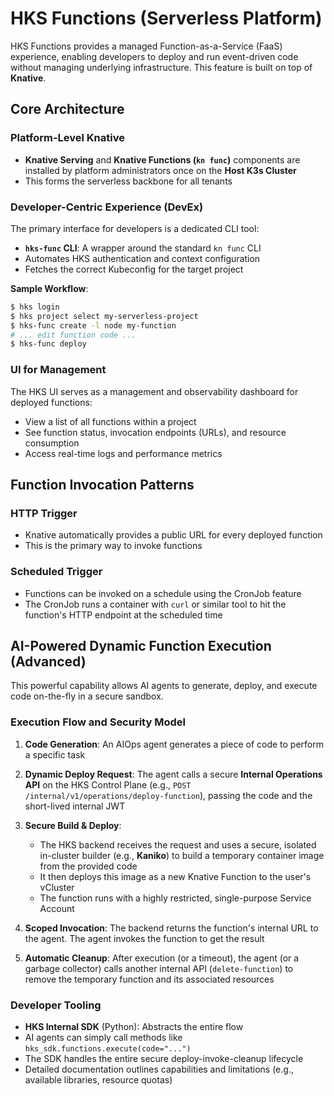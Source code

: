 # HKS Functions (Serverless Platform)

HKS Functions provides a managed Function-as-a-Service (FaaS) experience, enabling developers to deploy and run event-driven code without managing underlying infrastructure. This feature is built on top of **Knative**.

## Core Architecture

### Platform-Level Knative
- **Knative Serving** and **Knative Functions (`kn func`)** components are installed by platform administrators once on the **Host K3s Cluster**
- This forms the serverless backbone for all tenants

### Developer-Centric Experience (DevEx)
The primary interface for developers is a dedicated CLI tool:

- **`hks-func` CLI**: A wrapper around the standard `kn func` CLI
- Automates HKS authentication and context configuration
- Fetches the correct Kubeconfig for the target project

**Sample Workflow**:
```bash
$ hks login
$ hks project select my-serverless-project
$ hks-func create -l node my-function
# ... edit function code ...
$ hks-func deploy
```

### UI for Management
The HKS UI serves as a management and observability dashboard for deployed functions:
- View a list of all functions within a project
- See function status, invocation endpoints (URLs), and resource consumption
- Access real-time logs and performance metrics

## Function Invocation Patterns

### HTTP Trigger
- Knative automatically provides a public URL for every deployed function
- This is the primary way to invoke functions

### Scheduled Trigger
- Functions can be invoked on a schedule using the CronJob feature
- The CronJob runs a container with `curl` or similar tool to hit the function's HTTP endpoint at the scheduled time

## AI-Powered Dynamic Function Execution (Advanced)

This powerful capability allows AI agents to generate, deploy, and execute code on-the-fly in a secure sandbox.

### Execution Flow and Security Model

1. **Code Generation**: An AIOps agent generates a piece of code to perform a specific task

2. **Dynamic Deploy Request**: The agent calls a secure **Internal Operations API** on the HKS Control Plane (e.g., `POST /internal/v1/operations/deploy-function`), passing the code and the short-lived internal JWT

3. **Secure Build & Deploy**:
   - The HKS backend receives the request and uses a secure, isolated in-cluster builder (e.g., **Kaniko**) to build a temporary container image from the provided code
   - It then deploys this image as a new Knative Function to the user's vCluster
   - The function runs with a highly restricted, single-purpose Service Account

4. **Scoped Invocation**: The backend returns the function's internal URL to the agent. The agent invokes the function to get the result

5. **Automatic Cleanup**: After execution (or a timeout), the agent (or a garbage collector) calls another internal API (`delete-function`) to remove the temporary function and its associated resources

### Developer Tooling

- **HKS Internal SDK** (Python): Abstracts the entire flow
- AI agents can simply call methods like `hks_sdk.functions.execute(code="...")`
- The SDK handles the entire secure deploy-invoke-cleanup lifecycle
- Detailed documentation outlines capabilities and limitations (e.g., available libraries, resource quotas)